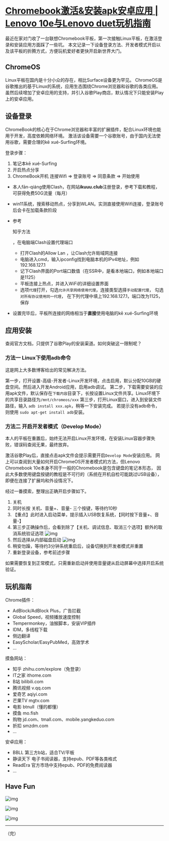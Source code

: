 # [Chromebook激活&安装apk安卓应用 | Lenovo 10e与Lenovo duet玩机指南](https://www.cnblogs.com/izcat/p/17076423.html)

最近在家对门收了一台联想Chromebook平板，第一次接触Linux平板，在激活登录和安装应用方面踩了一些坑。
本文记录一下设备登录方法、开发者模式开启以及该平板的折腾方式，方便玩机爱好者更快开启新世界大门。

## ChromeOS

Linux平板在国内是十分小众的存在，相比Surface设备更为罕见。
ChromeOS是谷歌推出的基于Linux的系统，应用生态围绕Chrome浏览器和谷歌的各类应用。
虽然后续增加了安卓应用的支持，并引入谷歌Play商店，默认情况下只能安装Play上的安卓应用。

## 设备登录

ChromeBook的核心在于Chrome浏览器和丰富的扩展插件，配合Linux环境也能用于开发，高度依赖网络环境。
激活该设备需要一个谷歌账号，由于国内无法使用谷歌，需要合理的kē xué-Surfing环境。

登录步骤：

1. 笔记本kē xué-Surfing
2. 开启热点分享
3. ChromeBook开机
	连接Wifi => 登录账号 => 同意条款 => 开始使用

- 本人fān-qiáng使用Clash，在网站**ikuuu.club**注册登录，参考下载和教程，可获得免费50G流量（每月）

- win11系统，搜索移动热点，分享到WLAN。实测直接使用Wifi连接，登录账号后会卡在加载条款阶段

- 参考

	知乎方法

	，在电脑端Clash设置代理端口

	- 打开Clash的Allow Lan ，让Clash允许局域网连接
	- 电脑进入cmd，输入ipconfig找到电脑本机的IPv4地址，例如192.168.127.1
	- 记下Clash界面的Port端口数值（在SSR中，是看本地端口，例如本地端口是1125）
	- 平板连接上热点，并进入WiFi的详细设置界面
	- 选项`代理`打开，勾选`允许共享网络使用代理`，连接类型选择`手动配置代理`，
		勾选`对所有协议使用同一代理`， 在下列代理中填上192.168.127.1，端口改为1125，保存

- 设置完毕后，平板所连接的网络相当于**直接**使用电脑的kē xué-Surfing环境

## 应用安装

查阅官方文档，只提供了谷歌Play的安装渠道。如何突破这一限制呢？

### 方法一 Linux下使用adb命令

这是网上大多数博客给出的常见解决方法。

第一步，打开设置-高级-开发者-Linux开发环境，点击启用，默认分配10GB的硬盘空间。然后进入开发Android应用，启用adb调试。
第二步，下载需要安装的应用apk文件，默认保存在`下载内容`目录下，长按设置Linux文件共享。Linux环境下的共享目录路径为`/mnt/chromeos/xxx`
第三步，打开Linux窗口，进入到安装文件路径，输入 `adb install xxx.apk`，稍等一下安装完成。
若提示没有adb命令，则使用 `sudo apt-get install adb`安装。

### 方法二 开启开发者模式（Develop Mode）

本人的平板在重置后，始终无法开启Linux开发环境，在安装Linux容器步骤失败，错误码查阅无果，最终放弃。

激活谷歌Play后，直接点击apk文件会提示需要开启`Develop Mode`安装应用。
网上可以查阅到大量如何开启ChromeOS开发者模式的方法，但Lenovo Chromebook 10e本身不同于一般的Chromebook是包含键盘的笔记本形态，
因此大多数使用键盘按键的教程是不可行的（系统在开机自检可能跳过USB设备），即便在连接了扩展坞和外设情况下。

经过一番摸索，整理出正确开启步骤如下。

1. 关机
2. 同时长按 关机、音量+、音量- 三个按键，等待约10秒
3. 【重点】此时进入启动菜单，提示插入USB恢复系统，【同时按下音量+、音量-】
4. 第三步正确操作后，会看到除了【关机、调试信息、取消三个选项】额外的取消系统验证选项
	![img](https://img2023.cnblogs.com/blog/1446954/202301/1446954-20230130154302066-1927360899.png)
5. 然后选择从内部磁盘启动
	![img](https://img2023.cnblogs.com/blog/1446954/202301/1446954-20230130153852671-679097040.png)
6. 稍安勿躁，等待约3分钟系统重启后，设备切换到开发者模式并重置
7. 重新登录设备，参考前述步骤

如果需要恢复到正常模式，只需重新启动并使用音量键从启动屏幕中选择开启系统验证。

## 玩机指南

Chrome插件：

- AdBlock/AdBlock Plus，广告拦截
- Global Speed，视频播放速度控制
- Tempermonkey，油猴脚本，安装VIP插件
- IDM，多线程下载
- 侧边翻译
- EasyScholar/EasyPubMed，高效学术
- ...

摸鱼网站：

- 知乎 zhihu.com/explore（免登录）
- IT之家 ithome.com
- B站 bilibili.com
- 腾讯视频 v.qq.com
- 爱奇艺 aqiyi.com
- 芒果TV mgtv.com
- 电影 btnull（懂的都懂）
- 摸鱼 mo.fish
- 购物 jd.com、tmall.com、mobile.yangkeduo.com
- 折扣 smzdm.com
- ...

安卓应用：

- BBLL 第三方b站，适合TV/平板
- 静读天下 电子书阅读器，支持epub、PDF等各类格式
- ReadEra 官方市场中支持epub、PDF的免费阅读器
- ...

## Have Fun

![img](https://img2023.cnblogs.com/blog/1446954/202301/1446954-20230130160155161-1680863009.png)

![img](https://img2023.cnblogs.com/blog/1446954/202301/1446954-20230130160712178-1469128982.png)

![img](https://img2023.cnblogs.com/blog/1446954/202301/1446954-20230130160836437-917888611.png)

------

（完）